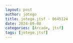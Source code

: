 ```yaml
---
layout: post
author: jotego
title: jotego.jtsf - 0645124
date: 2024-09-08
categories: [Arcade, jtsf]
tags: [jotego.jtsf]
---
```


